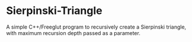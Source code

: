 # Sierpinski-Triangle
A simple C++/Freeglut  program to recursively create a Sierpinski triangle, with maximum recursion depth passed as a parameter.
